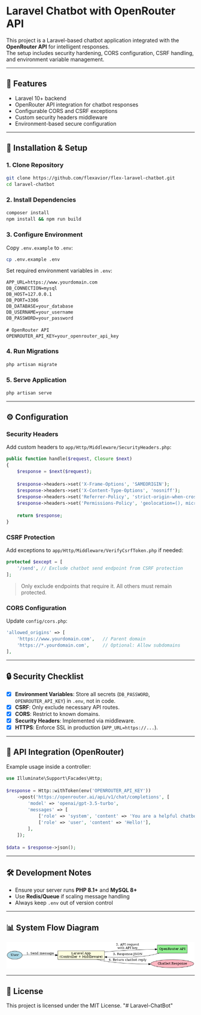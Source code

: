 # Laravel Chatbot with OpenRouter API

This project is a Laravel-based chatbot application integrated with the **OpenRouter API** for intelligent responses.  
The setup includes security hardening, CORS configuration, CSRF handling, and environment variable management.

---

## 🚀 Features
- Laravel 10+ backend
- OpenRouter API integration for chatbot responses
- Configurable CORS and CSRF exceptions
- Custom security headers middleware
- Environment-based secure configuration

---

## 📂 Installation & Setup

### 1. Clone Repository
```bash
git clone https://github.com/flexavior/flex-laravel-chatbot.git
cd laravel-chatbot
```

### 2. Install Dependencies
```bash
composer install
npm install && npm run build
```

### 3. Configure Environment
Copy `.env.example` to `.env`:
```bash
cp .env.example .env
```

Set required environment variables in `.env`:
```dotenv
APP_URL=https://www.yourdomain.com
DB_CONNECTION=mysql
DB_HOST=127.0.0.1
DB_PORT=3306
DB_DATABASE=your_database
DB_USERNAME=your_username
DB_PASSWORD=your_password

# OpenRouter API
OPENROUTER_API_KEY=your_openrouter_api_key
```

### 4. Run Migrations
```bash
php artisan migrate
```

### 5. Serve Application
```bash
php artisan serve
```

---

## ⚙️ Configuration

### **Security Headers**
Add custom headers to `app/Http/Middleware/SecurityHeaders.php`:
```php
public function handle($request, Closure $next)
{
    $response = $next($request);

    $response->headers->set('X-Frame-Options', 'SAMEORIGIN');
    $response->headers->set('X-Content-Type-Options', 'nosniff');
    $response->headers->set('Referrer-Policy', 'strict-origin-when-cross-origin');
    $response->headers->set('Permissions-Policy', 'geolocation=(), microphone=()');

    return $response;
}
```

### **CSRF Protection**
Add exceptions to `app/Http/Middleware/VerifyCsrfToken.php` if needed:
```php
protected $except = [
    '/send', // Exclude chatbot send endpoint from CSRF protection
];
```
> Only exclude endpoints that require it. All others must remain protected.

### **CORS Configuration**
Update `config/cors.php`:
```php
'allowed_origins' => [
    'https://www.yourdomain.com',   // Parent domain
    'https://*.yourdomain.com',     // Optional: Allow subdomains
],
```

---

## 🔒 Security Checklist
- [x] **Environment Variables**: Store all secrets (`DB_PASSWORD`, `OPENROUTER_API_KEY`) in `.env`, not in code.  
- [x] **CSRF**: Only exclude necessary API routes.  
- [x] **CORS**: Restrict to known domains.  
- [x] **Security Headers**: Implemented via middleware.  
- [x] **HTTPS**: Enforce SSL in production (`APP_URL=https://...`).  

---

## 📡 API Integration (OpenRouter)
Example usage inside a controller:
```php
use Illuminate\Support\Facades\Http;

$response = Http::withToken(env('OPENROUTER_API_KEY'))
    ->post('https://openrouter.ai/api/v1/chat/completions', [
        'model' => 'openai/gpt-3.5-turbo',
        'messages' => [
            ['role' => 'system', 'content' => 'You are a helpful chatbot.'],
            ['role' => 'user', 'content' => 'Hello!'],
        ],
    ]);

$data = $response->json();
```

---

## 🛠 Development Notes
- Ensure your server runs **PHP 8.1+** and **MySQL 8+**
- Use **Redis/Queue** if scaling message handling
- Always keep `.env` out of version control

---

## 📊 System Flow Diagram
![Chatbot Flow](chatbot_flow.png)

---

## 📄 License
This project is licensed under the MIT License.
"# Laravel-ChatBot" 
